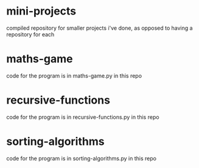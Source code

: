 # mini-projects

compiled repository for smaller projects i've done, as opposed to having a repository for each

# maths-game

code for the program is in maths-game.py in this repo

# recursive-functions

code for the program is in recursive-functions.py in this repo

# sorting-algorithms

code for the program is in sorting-algorithms.py in this repo
